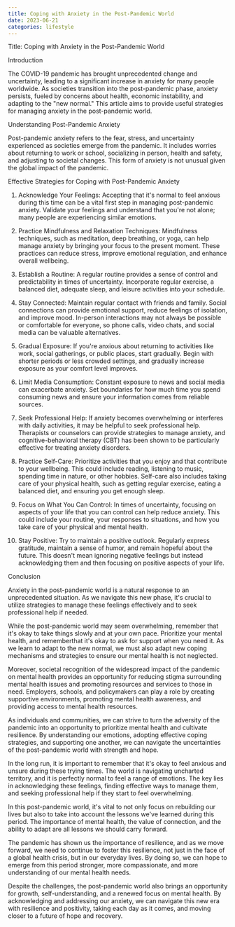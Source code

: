 ```yaml
---
title: Coping with Anxiety in the Post-Pandemic World
date: 2023-06-21
categories: lifestyle
---
```


Title: Coping with Anxiety in the Post-Pandemic World

Introduction

The COVID-19 pandemic has brought unprecedented change and uncertainty, leading to a significant increase in anxiety for many people worldwide. As societies transition into the post-pandemic phase, anxiety persists, fueled by concerns about health, economic instability, and adapting to the "new normal." This article aims to provide useful strategies for managing anxiety in the post-pandemic world.

Understanding Post-Pandemic Anxiety

Post-pandemic anxiety refers to the fear, stress, and uncertainty experienced as societies emerge from the pandemic. It includes worries about returning to work or school, socializing in person, health and safety, and adjusting to societal changes. This form of anxiety is not unusual given the global impact of the pandemic.

Effective Strategies for Coping with Post-Pandemic Anxiety

1. Acknowledge Your Feelings: Accepting that it's normal to feel anxious during this time can be a vital first step in managing post-pandemic anxiety. Validate your feelings and understand that you're not alone; many people are experiencing similar emotions.

2. Practice Mindfulness and Relaxation Techniques: Mindfulness techniques, such as meditation, deep breathing, or yoga, can help manage anxiety by bringing your focus to the present moment. These practices can reduce stress, improve emotional regulation, and enhance overall wellbeing.

3. Establish a Routine: A regular routine provides a sense of control and predictability in times of uncertainty. Incorporate regular exercise, a balanced diet, adequate sleep, and leisure activities into your schedule.

4. Stay Connected: Maintain regular contact with friends and family. Social connections can provide emotional support, reduce feelings of isolation, and improve mood. In-person interactions may not always be possible or comfortable for everyone, so phone calls, video chats, and social media can be valuable alternatives.

5. Gradual Exposure: If you're anxious about returning to activities like work, social gatherings, or public places, start gradually. Begin with shorter periods or less crowded settings, and gradually increase exposure as your comfort level improves.

6. Limit Media Consumption: Constant exposure to news and social media can exacerbate anxiety. Set boundaries for how much time you spend consuming news and ensure your information comes from reliable sources.

7. Seek Professional Help: If anxiety becomes overwhelming or interferes with daily activities, it may be helpful to seek professional help. Therapists or counselors can provide strategies to manage anxiety, and cognitive-behavioral therapy (CBT) has been shown to be particularly effective for treating anxiety disorders.

8. Practice Self-Care: Prioritize activities that you enjoy and that contribute to your wellbeing. This could include reading, listening to music, spending time in nature, or other hobbies. Self-care also includes taking care of your physical health, such as getting regular exercise, eating a balanced diet, and ensuring you get enough sleep.

9. Focus on What You Can Control: In times of uncertainty, focusing on aspects of your life that you can control can help reduce anxiety. This could include your routine, your responses to situations, and how you take care of your physical and mental health.

10. Stay Positive: Try to maintain a positive outlook. Regularly express gratitude, maintain a sense of humor, and remain hopeful about the future. This doesn't mean ignoring negative feelings but instead acknowledging them and then focusing on positive aspects of your life.

Conclusion

Anxiety in the post-pandemic world is a natural response to an unprecedented situation. As we navigate this new phase, it's crucial to utilize strategies to manage these feelings effectively and to seek professional help if needed.

While the post-pandemic world may seem overwhelming, remember that it's okay to take things slowly and at your own pace. Prioritize your mental health, and rememberthat it's okay to ask for support when you need it. As we learn to adapt to the new normal, we must also adapt new coping mechanisms and strategies to ensure our mental health is not neglected.

Moreover, societal recognition of the widespread impact of the pandemic on mental health provides an opportunity for reducing stigma surrounding mental health issues and promoting resources and services to those in need. Employers, schools, and policymakers can play a role by creating supportive environments, promoting mental health awareness, and providing access to mental health resources.

As individuals and communities, we can strive to turn the adversity of the pandemic into an opportunity to prioritize mental health and cultivate resilience. By understanding our emotions, adopting effective coping strategies, and supporting one another, we can navigate the uncertainties of the post-pandemic world with strength and hope.

In the long run, it is important to remember that it's okay to feel anxious and unsure during these trying times. The world is navigating uncharted territory, and it is perfectly normal to feel a range of emotions. The key lies in acknowledging these feelings, finding effective ways to manage them, and seeking professional help if they start to feel overwhelming.

In this post-pandemic world, it's vital to not only focus on rebuilding our lives but also to take into account the lessons we've learned during this period. The importance of mental health, the value of connection, and the ability to adapt are all lessons we should carry forward.

The pandemic has shown us the importance of resilience, and as we move forward, we need to continue to foster this resilience, not just in the face of a global health crisis, but in our everyday lives. By doing so, we can hope to emerge from this period stronger, more compassionate, and more understanding of our mental health needs.

Despite the challenges, the post-pandemic world also brings an opportunity for growth, self-understanding, and a renewed focus on mental health. By acknowledging and addressing our anxiety, we can navigate this new era with resilience and positivity, taking each day as it comes, and moving closer to a future of hope and recovery.